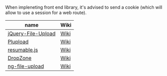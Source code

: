 When impleneting front end library, it's advised to send a cookie (which will allow to use a session for a web route).

| name | Wiki |
|---- |----|
| [jQuery-File-Upload](https://github.com/blueimp/jQuery-File-Upload) | [Wiki](https://github.com/pionl/laravel-chunk-upload/wiki/jquery-file-upload) |
| [Plupload](https://github.com/moxiecode/plupload) | [Wiki](https://github.com/pionl/laravel-chunk-upload/wiki/plupload) | 
| [resumable.js](https://github.com/23/resumable.js) | [Wiki](https://github.com/pionl/laravel-chunk-upload/wiki/resumable-js) | 
| [DropZone](https://gitlab.com/meno/dropzone/) | [Wiki](https://github.com/pionl/laravel-chunk-upload/wiki/dropzone) | 
| [ng-file-upload](https://github.com/danialfarid/ng-file-upload) | [Wiki](https://github.com/pionl/laravel-chunk-upload/wiki/ng-file-upload) | 